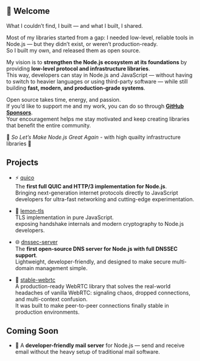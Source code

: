 ## 👋 Welcome

What I couldn’t find, I built — and what I built, I shared.  

Most of my libraries started from a gap: I needed low-level, reliable tools in Node.js — but they didn’t exist, or weren’t production-ready.  
So I built my own, and released them as open source.  

My vision is to **strengthen the Node.js ecosystem at its foundations** by providing **low-level protocol and infrastructure libraries**.  
This way, developers can stay in Node.js and JavaScript — without having to switch to heavier languages or using third-party software — while still building **fast, modern, and production-grade systems**.  

Open source takes time, energy, and passion.  
If you’d like to support me and my work, you can do so through **[GitHub Sponsors](https://github.com/sponsors/colocohen)**.  
Your encouragement helps me stay motivated and keep creating libraries that benefit the entire community.  

🧢 *So Let’s Make Node.js Great Again* - with high quailty infrastructure libraries 🦾


## Projects

- ⚡ [quico](https://github.com/colocohen/quico)  
  The **first full QUIC and HTTP/3 implementation for Node.js**.  
  Bringing next-generation internet protocols directly to JavaScript developers for ultra-fast networking and cutting-edge experimentation.

- 🍋 [lemon-tls](https://github.com/colocohen/lemon-tls)  
  TLS implementation in pure JavaScript.  
  exposing handshake internals and modern cryptography to Node.js developers. 

- 🌐 [dnssec-server](https://github.com/colocohen/dnssec-server)  
  The **first open-source DNS server for Node.js with full DNSSEC support**.  
  Lightweight, developer-friendly, and designed to make secure multi-domain management simple.

- 🎥 [stable-webrtc](https://github.com/colocohen/stable-webrtc)  
  A production-ready WebRTC library that solves the real-world headaches of vanilla WebRTC: signaling chaos, dropped connections, and multi-context confusion.  
  It was built to make peer-to-peer connections finally stable in production environments.

  
## Coming Soon

- 📧 A **developer-friendly mail server** for Node.js — send and receive email without the heavy setup of traditional mail software.  

<!--

- 📧 [email-server](https://github.com/colocohen/email-server)  
  A flexible Node.js mail server that focuses on simplicity.  
  It allows developers to send and receive emails without the heavy setup of traditional mail software.

-->
